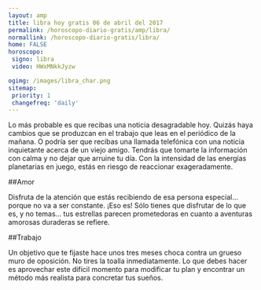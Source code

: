 ```yaml
---
layout: amp
title: libra hoy gratis 06 de abril del 2017 
permalink: /horoscopo-diario-gratis/amp/libra/
normallink: /horoscopo-diario-gratis/libra/
home: FALSE
horoscopo:
 signo: libra
 video: HWxMNkkJyzw

ogimg: /images/libra_char.png
sitemap:
 priority: 1
 changefreq: 'daily'
---
```



Lo más probable es que recibas una noticia desagradable hoy. Quizás haya cambios que se produzcan en el trabajo que leas en el periódico de la mañana. O podría ser que recibas una llamada telefónica con una noticia inquietante acerca de un viejo amigo. Tendrás que tomarte la información con calma y no dejar que arruine tu día. Con la intensidad de las energías planetarias en juego, estás en riesgo de reaccionar exageradamente.

##Amor

Disfruta de la atención que estás recibiendo de esa persona especial... porque no va a ser constante. ¡Eso es! Sólo tienes que disfrutar de lo que es, y no temas... tus estrellas parecen prometedoras en cuanto a aventuras amorosas duraderas se refiere.

##Trabajo

Un objetivo que te fijaste hace unos tres meses choca contra un grueso muro de oposición. No tires la toalla inmediatamente. Lo que debes hacer es aprovechar este difícil momento para modificar tu plan y encontrar un método más realista para concretar tus sueños.